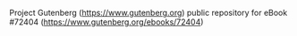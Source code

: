 Project Gutenberg (https://www.gutenberg.org) public repository
for eBook #72404 (https://www.gutenberg.org/ebooks/72404)
